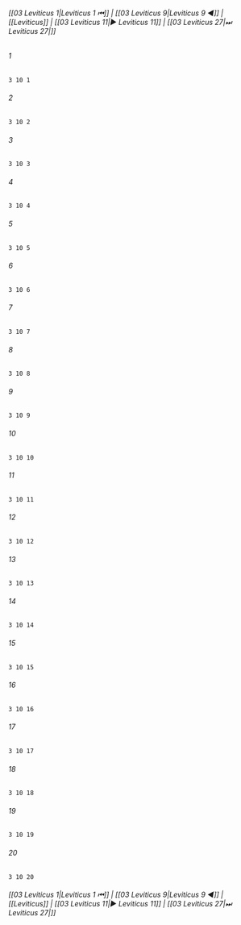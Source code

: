
###### [[03 Leviticus 1|Leviticus 1 ⏮]] | [[03 Leviticus 9|Leviticus 9 ◀]] | [[Leviticus]] | [[03 Leviticus 11|▶ Leviticus 11]] | [[03 Leviticus 27|⏭ Leviticus 27|]]

###### 1
``` verse
3 10 1 
```
###### 2
``` verse
3 10 2 
```
###### 3
``` verse
3 10 3 
```
###### 4
``` verse
3 10 4 
```
###### 5
``` verse
3 10 5 
```
###### 6
``` verse
3 10 6 
```
###### 7
``` verse
3 10 7 
```
###### 8
``` verse
3 10 8 
```
###### 9
``` verse
3 10 9 
```
###### 10
``` verse
3 10 10 
```
###### 11
``` verse
3 10 11 
```
###### 12
``` verse
3 10 12 
```
###### 13
``` verse
3 10 13 
```
###### 14
``` verse
3 10 14 
```
###### 15
``` verse
3 10 15 
```
###### 16
``` verse
3 10 16 
```
###### 17
``` verse
3 10 17 
```
###### 18
``` verse
3 10 18 
```
###### 19
``` verse
3 10 19 
```
###### 20
``` verse
3 10 20 
```

###### [[03 Leviticus 1|Leviticus 1 ⏮]] | [[03 Leviticus 9|Leviticus 9 ◀]] | [[Leviticus]] | [[03 Leviticus 11|▶ Leviticus 11]] | [[03 Leviticus 27|⏭ Leviticus 27|]]

